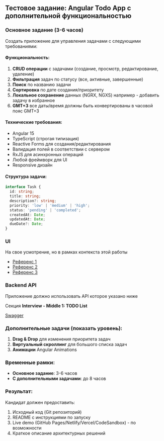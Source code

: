 
## Тестовое задание: Angular Todo App с дополнительной функциональностью

### Основное задание (3-6 часов)
Создать приложение для управления задачами с следующими требованиями:

#### Функциональность:
1. **CRUD операции** с задачами (создание, просмотр, редактирование, удаление)
2. **Фильтрация** задач по статусу (все, активные, завершенные)
3. **Поиск** по названию задачи
4. **Сортировка** по дате создания/приоритету
5. **Локальное сохранение** данных (NGRX, NGXS) например - добавить задачу в избранное
6. **GMT+3** все даты/время должны быть конвертированы в часовой пояс GMT+3

#### Технические требования:
- Angular 15
- TypeScript (строгая типизация)
- Reactive Forms для создания/редактирования
- Валидация полей в соответствии с сервером
- RxJS для асинхронных операций
- Любой фреймворк для UI
- Responsive дизайн

#### Структура задачи:
```typescript
interface Task {
  id: string;
  title: string;
  description?: string;
  priority: 'low' | 'medium' | 'high';
  status: 'pending' | 'completed';
  createdAt: Date;
  updatedAt: Date;
  dueDate?: Date;
}
```

### UI

На свое усмотрение, но в рамках контекста этой работы

- [Референс 1](https://screenshots.codesandbox.io/76ulz/69.png)
- [Референс 2](https://raw.githubusercontent.com/x1-il/todo-app/main/public/To-Do%20List%20_%20All%20tasks.png)
- [Референс 3](https://i.ytimg.com/vi/9_rveAI3eS4/maxresdefault.jpg)

### Backend API

Приложение должно использовать API которое указано ниже

Секция **Interview - Middle 1: TODO List**

[Swagger](https://evo-academy.wckz.dev/apiDocs#/Interview%20-%20Middle%201%3A%20TODO%20List)

### Дополнительные задачи (показать уровень):
1. **Drag & Drop** для изменения приоритета задач
2. **Виртуальный скроллинг** для большого списка задач
3. **Анимации** Angular Animations

### Временные рамки:
- **Основное задание**: 3-6 часов
- **С дополнительными задачами**: до 8 часов

### Результат:
Кандидат должен предоставить:
1. Исходный код (Git репозиторий)
2. README с инструкциями по запуску
3. Live demo (GitHub Pages/Netlify/Vercel/CodeSandbox) - по возможности
4. Краткое описание архитектурных решений
